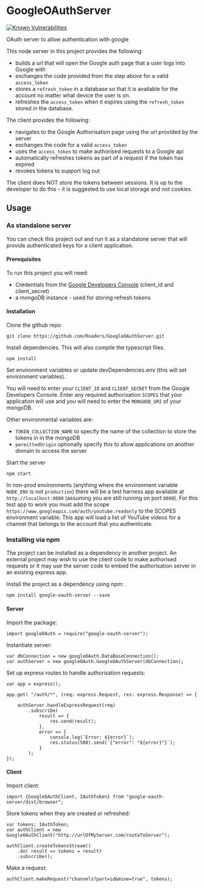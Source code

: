 # GoogleOAuthServer

[![Known Vulnerabilities](https://snyk.io/test/github/roaders/googleoauthserver/badge.svg)](https://snyk.io/test/github/roaders/googleoauthserver)

OAuth server to allow authentication with google

This node server in this project provides the following:

- builds a url that will open the Google auth page that a user logs into Google with
- exchanges the code provided from the step above for a valid `access_token`
- stores a `refresh_token` in a database so that it is available for the account no matter what device the user is on.
- refreshes the `access_token` when it expires using the `refresh_token` stored in the database.

The client provides the following:

- navigates to the Google Authorisation page using the url provided by the server
- exchanges the code for a valid `access_token`
- uses the `access_token` to make authorised requests to a Google api
- automatically refreshes tokens as part of a request if the token has expired
- revokes tokens to support log out

The client does NOT store the tokens between sessions. It is up to the developer to do this - it is suggested to use local storage and not cookies.

## Usage

### As standalone server

You can check this project out and run it as a standalone server that will provide authenticated keys for a client application.

#### Prerequisites

To run this project you will need:

- Credentials from the [Google Developers Console](https://console.developers.google.com/) (client_id and client_secret)
- a mongoDB instance - used for storing refresh tokens

#### Installation

Clone the github repo

`git clone https://github.com/Roaders/GoogleOAuthServer.git`

Install dependencies. This will also compile the typescript files.

`npm install`

Set environment variables or update devDependencies.env (this will set environment variables).

You will need to enter your `CLIENT_ID` and `CLIENT_SECRET` from the Google Developers Console. Enter any required authorisation `SCOPES` that your application will use and you will need to enter the `MONGODB_URI` of your mongoDB.

Other environmental variables are:

- `TOKEN_COLLECTION_NAME` to specify the name of the collection to store the tokens in in the mongoDB
- `permittedOrigin` optionally specify this to allow applications on another domain to access the server

Start the server

`npm start`

In non-prod environments (anything where the environment variable `NODE_ENV` is not `production`) there will be a test harness app available at `http://localhost:8080` (assuming you are still running on port `8080`). For this test app to work you must add the scope `https://www.googleapis.com/auth/youtube.readonly` to the SCOPES environment variable. This app will load a list of YouTube videos for a channel that belongs to the account that you authenticate.

### Installing via npm

The project can be installed as a dependency in another project. An external project may wish to use the client code to make authorised requests or it may use the server code to embed the authorisation server in an existing express app.

Install the project as a dependency using npm:

`npm install google-oauth-server --save`

#### Server

Import the package:

`import googleOAuth = require("google-oauth-server");`

Instantiate server:

```
var dbConnection = new googleOAuth.DataBaseConnection();
var authServer = new googleOAuth.GoogleOAuthServer(dbConnection);
```

Set up express routes to handle authorisation requests:

```
var app = express();

app.get( "/auth/*", (req: express.Request, res: express.Response) => {

	authServer.handleExpressRequest(req)
		.subscribe(
			result => {
				res.send(result);
			},
			error => {
				console.log(`Error: ${error}`);
				res.status(500).send(`{"error": "${error}"}`);
			}
		);
});
```

#### Client

Import client:

`import {GoogleOAuthClient, IAuthToken} from "google-oauth-server/dist/browser";`

Store tokens when they are created or refreshed:

```
var tokens: IAuthToken;
var authClient = new GoogleOAuthClient("http://urlOfMyServer.com/routeToServer");

authClient.createTokensStream()
	.do( result => tokens = result)
	.subscribe();
```

Make a request:

`authClient.makeRequest("channels?part=id&mine=true", tokens);`

